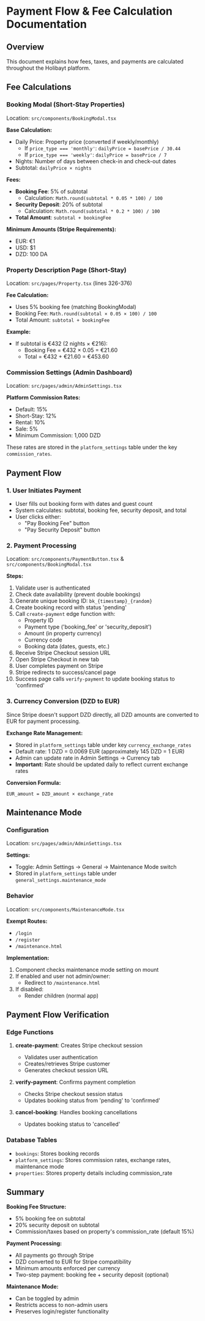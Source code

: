 # Payment Flow & Fee Calculation Documentation

## Overview
This document explains how fees, taxes, and payments are calculated throughout the Holibayt platform.

## Fee Calculations

### Booking Modal (Short-Stay Properties)
Location: `src/components/BookingModal.tsx`

**Base Calculation:**
- Daily Price: Property price (converted if weekly/monthly)
  - If `price_type === 'monthly'`: `dailyPrice = basePrice / 30.44`
  - If `price_type === 'weekly'`: `dailyPrice = basePrice / 7`
- Nights: Number of days between check-in and check-out dates
- Subtotal: `dailyPrice × nights`

**Fees:**
- **Booking Fee**: 5% of subtotal
  - Calculation: `Math.round(subtotal * 0.05 * 100) / 100`
- **Security Deposit**: 20% of subtotal
  - Calculation: `Math.round(subtotal * 0.2 * 100) / 100`
- **Total Amount**: `subtotal + bookingFee`

**Minimum Amounts (Stripe Requirements):**
- EUR: €1
- USD: $1
- DZD: 100 DA

### Property Description Page (Short-Stay)
Location: `src/pages/Property.tsx` (lines 326-376)

**Fee Calculation:**
- Uses 5% booking fee (matching BookingModal)
- Booking Fee: `Math.round(subtotal × 0.05 × 100) / 100`
- Total Amount: `subtotal + bookingFee`

**Example:**
- If subtotal is €432 (2 nights × €216):
  - Booking Fee = €432 × 0.05 = €21.60
  - Total = €432 + €21.60 = €453.60

### Commission Settings (Admin Dashboard)
Location: `src/pages/admin/AdminSettings.tsx`

**Platform Commission Rates:**
- Default: 15%
- Short-Stay: 12%
- Rental: 10%
- Sale: 5%
- Minimum Commission: 1,000 DZD

These rates are stored in the `platform_settings` table under the key `commission_rates`.

## Payment Flow

### 1. User Initiates Payment
- User fills out booking form with dates and guest count
- System calculates: subtotal, booking fee, security deposit, and total
- User clicks either:
  - "Pay Booking Fee" button
  - "Pay Security Deposit" button

### 2. Payment Processing
Location: `src/components/PaymentButton.tsx` & `src/components/BookingModal.tsx`

**Steps:**
1. Validate user is authenticated
2. Check date availability (prevent double bookings)
3. Generate unique booking ID: `bk_{timestamp}_{random}`
4. Create booking record with status 'pending'
5. Call `create-payment` edge function with:
   - Property ID
   - Payment type ('booking_fee' or 'security_deposit')
   - Amount (in property currency)
   - Currency code
   - Booking data (dates, guests, etc.)
6. Receive Stripe Checkout session URL
7. Open Stripe Checkout in new tab
8. User completes payment on Stripe
9. Stripe redirects to success/cancel page
10. Success page calls `verify-payment` to update booking status to 'confirmed'

### 3. Currency Conversion (DZD to EUR)
Since Stripe doesn't support DZD directly, all DZD amounts are converted to EUR for payment processing.

**Exchange Rate Management:**
- Stored in `platform_settings` table under key `currency_exchange_rates`
- Default rate: 1 DZD = 0.0069 EUR (approximately 145 DZD = 1 EUR)
- Admin can update rate in Admin Settings → Currency tab
- **Important:** Rate should be updated daily to reflect current exchange rates

**Conversion Formula:**
```
EUR_amount = DZD_amount × exchange_rate
```

## Maintenance Mode

### Configuration
Location: `src/pages/admin/AdminSettings.tsx`

**Settings:**
- Toggle: Admin Settings → General → Maintenance Mode switch
- Stored in `platform_settings` table under `general_settings.maintenance_mode`

### Behavior
Location: `src/components/MaintenanceMode.tsx`

**Exempt Routes:**
- `/login`
- `/register`
- `/maintenance.html`

**Implementation:**
1. Component checks maintenance mode setting on mount
2. If enabled and user not admin/owner:
   - Redirect to `/maintenance.html`
3. If disabled:
   - Render children (normal app)

## Payment Flow Verification

### Edge Functions
1. **create-payment**: Creates Stripe checkout session
   - Validates user authentication
   - Creates/retrieves Stripe customer
   - Generates checkout session URL
   
2. **verify-payment**: Confirms payment completion
   - Checks Stripe checkout session status
   - Updates booking status from 'pending' to 'confirmed'
   
3. **cancel-booking**: Handles booking cancellations
   - Updates booking status to 'cancelled'

### Database Tables
- `bookings`: Stores booking records
- `platform_settings`: Stores commission rates, exchange rates, maintenance mode
- `properties`: Stores property details including commission_rate

## Summary

**Booking Fee Structure:**
- 5% booking fee on subtotal
- 20% security deposit on subtotal
- Commission/taxes based on property's commission_rate (default 15%)

**Payment Processing:**
- All payments go through Stripe
- DZD converted to EUR for Stripe compatibility
- Minimum amounts enforced per currency
- Two-step payment: booking fee + security deposit (optional)

**Maintenance Mode:**
- Can be toggled by admin
- Restricts access to non-admin users
- Preserves login/register functionality
